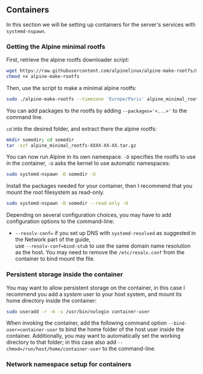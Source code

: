 ## Containers

In this section we will be setting up containers for the server's services with `systemd-nspawn`.

### Getting the Alpine minimal rootfs

First, retrieve the alpine rootfs downloader script:
```sh
wget https://raw.githubusercontent.com/alpinelinux/alpine-make-rootfs/master/alpine-make-rootfs
chmod +x alpine-make-rootfs
```

Then, use the script to make a minimal alpine rootfs:
```sh
sudo ./alpine-make-rootfs --timezone 'Europe/Paris' alpine_minimal_rootfs-$(date +%Y%m%d).tar.gz
```
You can add packages to the rootfs by adding `--packages='<...>'` to the command line.

`cd` into the desired folder, and extract there the alpine rootfs:
```sh
mkdir somedir; cd somedir
tar -xzf alpine_minimal_rootfs-XXXX-XX-XX.tar.gz
```

You can now run Alpine in its own namespace. `-D` specifies the rootfs to use in the container, `-U` asks the kernel to use automatic namespaces:
```sh
sudo systemd-nspawn -D somedir -U
```

Install the packages needed for your container, then I recommend that you mount the root filesystem as read-only.
```sh
sudo systemd-nspawn -D somedir --read-only -U
```

Depending on several configuration choices, you may have to add configuration options to the command-line:
- `--resolv-conf=` if you set up DNS with `systemd-resolved` as suggested in the Network part of the guide,  
use `--resolv-conf=bind-stub` to use the same domain name resolution as the host. You may need to remove the `/etc/resolv.conf` from the container to bind mount the file.

### Persistent storage inside the container

You may want to allow persistent storage on the container, in this case I recommend you add a _system_ user to your host system, and mount its home directory inside the container:

```sh
sudo useradd -r -m -s /usr/bin/nologin container-user
```

When invoking the container, add the following command option `--bind-user=container-user` to bind the home folder of the host user inside the container.
Additionally, you may want to automatically set the working directory to that folder; in this case also add `--chmod=/run/host/home/container-user` to the command-line.

### Network namespace setup for containers

